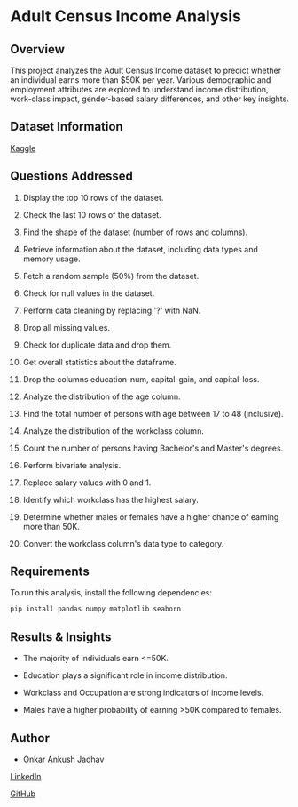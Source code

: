 # Adult Census Income Analysis

## Overview

This project analyzes the Adult Census Income dataset to predict whether an individual earns more than $50K per year. Various demographic and employment attributes are explored to understand income distribution, work-class impact, gender-based salary differences, and other key insights.


## Dataset Information
[Kaggle](https://www.kaggle.com/datasets/wenruliu/adult-income-dataset)

## Questions Addressed

1. Display the top 10 rows of the dataset.

2. Check the last 10 rows of the dataset.

3. Find the shape of the dataset (number of rows and columns).

4. Retrieve information about the dataset, including data types and memory usage.

5. Fetch a random sample (50%) from the dataset.

6. Check for null values in the dataset.

7. Perform data cleaning by replacing '?' with NaN.

8. Drop all missing values.

9. Check for duplicate data and drop them.

10. Get overall statistics about the dataframe.

11. Drop the columns education-num, capital-gain, and capital-loss.

12. Analyze the distribution of the age column.

13. Find the total number of persons with age between 17 to 48 (inclusive).

14. Analyze the distribution of the workclass column.

15. Count the number of persons having Bachelor's and Master's degrees.

16. Perform bivariate analysis.

17. Replace salary values with 0 and 1.

18. Identify which workclass has the highest salary.

19. Determine whether males or females have a higher chance of earning more than 50K.

20. Convert the workclass column's data type to category.

## Requirements

To run this analysis, install the following dependencies:

```sh
pip install pandas numpy matplotlib seaborn
```

## Results & Insights

- The majority of individuals earn <=50K.

- Education plays a significant role in income distribution.

- Workclass and Occupation are strong indicators of income levels.

- Males have a higher probability of earning >50K compared to females.


## Author

- Onkar Ankush Jadhav

[LinkedIn](www.linkedin.com/in/onkar-jadhav-oj0629)

[GitHub](https://github.com/onkar0629)
